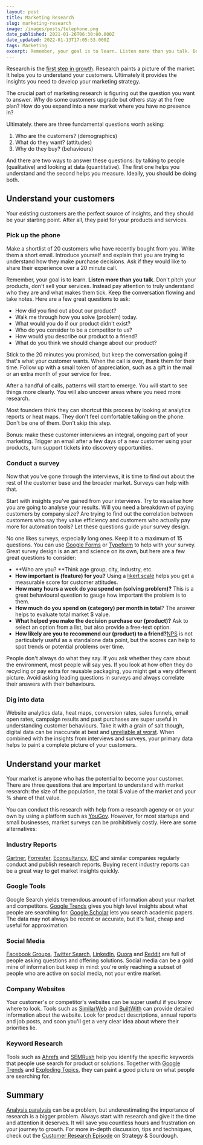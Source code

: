 ```yaml
---
layout: post
title: Marketing Research
slug: marketing-research
image: /images/posts/telephone.png
date_published: 2021-01-26T06:30:00.000Z
date_updated: 2022-01-13T17:05:53.000Z
tags: Marketing
excerpt: Remember, your goal is to learn. Listen more than you talk. Don't pitch your products, don't sell your services.
---
```


Research is the [first step in growth](__GHOST_URL__/building-blocks-growth/). Research paints a picture of the market. It helps you to understand your customers. Ultimately it provides the insights you need to develop your marketing strategy.

The crucial part of marketing research is figuring out the question you want to answer. Why do some customers upgrade but others stay at the free plan? How do you expand into a new market where you have no presence in?

Ultimately. there are three fundamental questions worth asking:

1. Who are the customers? (demographics)
2. What do they want? (attitudes)
3. Why do they buy? (behaviours)

And there are two ways to answer these questions: by talking to people (qualitative) and looking at data (quantitative). The first one helps you understand and the second helps you measure. Ideally, you should be doing both.

## Understand your customers

Your existing customers are the perfect source of insights, and they should be your starting point. After all, they paid for your products and services.

### Pick up the phone

Make a shortlist of 20 customers who have recently bought from you. Write them a short email. Introduce yourself and explain that you are trying to understand how they make purchase decisions. Ask if they would like to share their experience over a 20 minute call.

Remember, your goal is to learn. **Listen more than you talk**. Don't pitch your products, don't sell your services. Instead pay attention to truly understand who they are and what makes them tick. Keep the conversation flowing and take notes. Here are a few great questions to ask:

- How did you find out about our product?
- Walk me through how you solve (problem) today.
- What would you do if our product didn't exist?
- Who do you consider to be a competitor to us?
- How would you describe our product to a friend?
- What do you think we should change about our product?

Stick to the 20 minutes you promised, but keep the conversation going if that's what your customer wants. When the call is over, thank them for their time. Follow up with a small token of appreciation, such as a gift in the mail or an extra month of your service for free.

After a handful of calls, patterns will start to emerge. You will start to see things more clearly. You will also uncover areas where you need more research.

Most founders think they can shortcut this process by looking at analytics reports or heat maps. They don't feel comfortable talking on the phone. Don't be one of them. Don't skip this step.

Bonus: make these customer interviews an integral, ongoing part of your marketing. Trigger an email after a few days of a new customer using your products, turn support tickets into discovery opportunities.

### Conduct a survey

Now that you've gone through the interviews, it is time to find out about the rest of the customer base and the broader market. Surveys can help with that.

Start with insights you've gained from your interviews. Try to visualise how you are going to analyse your results. Will you need a breakdown of paying customers by company size? Are trying to find out the correlation between customers who say they value efficiency and customers who actually pay more for automation tools? Let these questions guide your survey design.

No one likes surveys, especially long ones. Keep it to a maximum of 15 questions. You can use [Google Forms](https://www.google.com/forms/) or [Typeform](https://www.typeform.com) to help with your survey. Great survey design is an art and science on its own, but here are a few great questions to consider:

- **Who are you? **Think age group, city, industry, etc.
- **How important is (feature) for you?** Using a [likert scale](https://en.wikipedia.org/wiki/Likert_scale) helps you get a measurable score for customer attitudes.
- **How many hours a week do you spend on (solving problem)?** This is a great behavioural question to gauge how important the problem is to them.
- **How much do you spend on (category) per month in total**? The answer helps to evaluate total market $ value.
- **What helped you make the decision purchase our (product)?** Ask to select an option from a list, but also provide a free-text option.
- **How likely are you to recommend our (product) to a friend?**[NPS](https://en.wikipedia.org/wiki/Net_Promoter) is not particularly useful as a standalone data point, but the scores can help to spot trends or potential problems over time.

People don't always do what they say. If you ask whether they care about the environment, most people will say yes. If you look at how often they do recycling or pay extra for reusable packaging, you might get a very different picture. Avoid asking leading questions in surveys and always correlate their answers with their behaviours.

### Dig into data

Website analytics data, heat maps, conversion rates, sales funnels, email open rates, campaign results and past purchases are super useful in understanding customer behaviours. Take it with a grain of salt though, digital data can be inaccurate at best and [unreliable at worst](https://typeagroup.cmail20.com/t/ViewEmail/d/CF4730ACD6A351782540EF23F30FEDED/BBCC42E1CC57943563B21DE8DA818551). When combined with the insights from interviews and surveys, your primary data helps to paint a complete picture of your customers.

## Understand your market

Your market is anyone who has the potential to become your customer. There are three questions that are important to understand with market research: the size of the population, the total $ value of the market and your % share of that value.

You can conduct this research with help from a research agency or on your own by using a platform such as [YouGov](__GHOST_URL__/p/8a23b483-b6c3-4234-af51-70028ce90a8c/yougov.com/). However, for most startups and small businesses, market surveys can be prohibitively costly. Here are some alternatives:

### Industry Reports

[Gartner](https://www.gartner.com), [Forrester](https://go.forrester.com), [Econsultancy](https://econsultancy.com), [IDC](https://www.idc.com) and similar companies regularly conduct and publish research reports. Buying recent industry reports can be a great way to get market insights quickly.

### Google Tools

Google Search yields tremendous amount of information about your market and competitors. [Google Trends](https://trends.google.com/trends) gives you high level insights about what people are searching for. [Google Scholar](https://scholar.google.com) lets you search academic papers. The data may not always be recent or accurate, but it's fast, cheap and useful for approximation.

### Social Media

[Facebook Groups](http://facebook.com/groups/), [Twitter Search](https://twitter.com/explore), [LinkedIn](https://www.linkedin.com), [Quora](https://quora.com) and [Reddit](https://www.reddit.com) are full of people asking questions and offering solutions. Social media can be a gold mine of information but keep in mind: you're only reaching a subset of people who are active on social media, not your entire market.

### Company Websites

Your customer's or competitor's websites can be super useful if you know where to look. Tools such as [SimilarWeb](https://www.similarweb.com) and [BuiltWith](https://builtwith.com) can provide detailed information about the website. Look for product descriptions, annual reports and job posts, and soon you'll get a very clear idea about where their priorities lie.

### Keyword Research

Tools such as [Ahrefs](https://ahrefs.com/) and [SEMRush](https://www.semrush.com/) help you identify the specific keywords that people use search for product or solutions. Together with [Google Trends](https://trends.google.com/trends/) and [Exploding Topics](https://explodingtopics.com/), they can paint a good picture on what people are searching for.

## Summary

[Analysis paralysis](https://en.wikipedia.org/wiki/Analysis_paralysis) can be a problem, but underestimating the importance of research is a bigger problem. Always start with research and give it the time and attention it deserves. It will save you countless hours and frustration on your journey to growth. For more in-depth discussion, tips and techniques, check out the [Customer Research Episode](https://www.strategyandsourdough.com/episodes/research) on Strategy & Sourdough.
